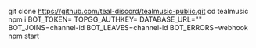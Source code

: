 git clone https://github.com/teal-discord/tealmusic-public.git
cd tealmusic
npm i
BOT_TOKEN=
TOPGG_AUTHKEY=
DATABASE_URL=""
BOT_JOINS=channel-id
BOT_LEAVES=channel-id
BOT_ERRORS=webhook
npm start

